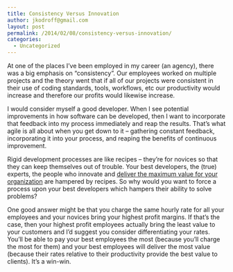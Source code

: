 ```yaml
---
title: Consistency Versus Innovation
author: jkodroff@gmail.com
layout: post
permalink: /2014/02/08/consistency-versus-innovation/
categories:
  - Uncategorized
---
```

At one of the places I&#8217;ve been employed in my career (an agency), there was a big emphasis on &#8220;consistency&#8221;. Our employees worked on multiple projects and the theory went that if all of our projects were consistent in their use of coding standards, tools, workflows, etc our productivity would increase and therefore our profits would likewise increase.

I would consider myself a good developer. When I see potential improvements in how software can be developed, then I want to incorporate that feedback into my process immediately and reap the results. That&#8217;s what agile is all about when you get down to it &#8211; gathering constant feedback, incorporating it into your process, and reaping the benefits of continuous improvement.

Rigid development processes are like recipes &#8211; they&#8217;re for novices so that they can keep themselves out of trouble. Your best developers, the (true) experts, the people who innovate and [deliver the maximum value for your organization][1] are hampered by recipes. So why would you want to force a process upon your best developers which hampers their ability to solve problems?

One good answer might be that you charge the same hourly rate for all your employees and your novices bring your highest profit margins. If that&#8217;s the case, then your highest profit employees actually bring the least value to your customers and I&#8217;d suggest you consider differentiating your rates. You&#8217;ll be able to pay your best employees the most (because you&#8217;ll charge the most for them) and your best employees will deliver the most value (because their rates relative to their productivity provide the best value to clients). It&#8217;s a win-win.

 [1]: http://haacked.com/archive/2007/06/25/understanding-productivity-differences-between-developers.aspx